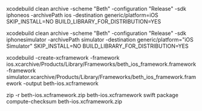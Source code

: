 

xcodebuild clean archive -scheme "Beth" -configuration "Release" -sdk iphoneos -archivePath ios -destination generic/platform=iOS SKIP_INSTALL=NO BUILD_LIBRARY_FOR_DISTRIBUTION=YES

xcodebuild clean archive -scheme "Beth" -configuration "Release" -sdk iphonesimulator -archivePath simulator -destination generic/platform="iOS Simulator" SKIP_INSTALL=NO BUILD_LIBRARY_FOR_DISTRIBUTION=YES



xcodebuild -create-xcframework -framework ios.xcarchive/Products/Library/Frameworks/beth_ios_framework.framework -framework simulator.xcarchive/Products/Library/Frameworks/beth_ios_framework.framework -output beth-ios.xcframework


zip -r beth-ios.xcframework.zip beth-ios.xcframework
swift package compute-checksum beth-ios.xcframework.zip

